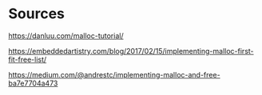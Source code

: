 # Sources

https://danluu.com/malloc-tutorial/

https://embeddedartistry.com/blog/2017/02/15/implementing-malloc-first-fit-free-list/

https://medium.com/@andrestc/implementing-malloc-and-free-ba7e7704a473

